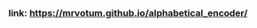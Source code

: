 <!-- [![Build status](https://ci.appveyor.com/api/projects/status/sxf7cdycohmtn8r4/branch/master?svg=true)](https://ci.appveyor.com/project/mrvotum/marketika/branch/master) -->

### link: https://mrvotum.github.io/alphabetical_encoder/